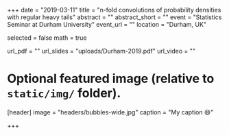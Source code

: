 +++
date = "2019-03-11"
title = "n-fold convolutions of probability densities with regular heavy tails"
abstract = ""
abstract_short = ""
event = "Statistics Seminar at Durham University"
event_url = ""
location = "Durham, UK"

selected = false
math = true

url_pdf = ""
url_slides = "uploads/Durham-2019.pdf"
url_video = ""

# Optional featured image (relative to `static/img/` folder).
[header]
image = "headers/bubbles-wide.jpg"
caption = "My caption :smile:"

+++